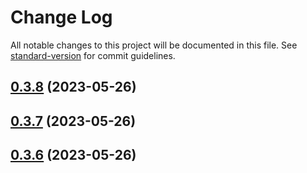 # Change Log

All notable changes to this project will be documented in this file. See [standard-version](https://github.com/conventional-changelog/standard-version) for commit guidelines.

<a name="0.3.8"></a>
## [0.3.8](https://github.com/any86/any-scroll/compare/v0.6.0...v0.3.8) (2023-05-26)



<a name="0.3.7"></a>
## [0.3.7](https://github.com/any86/any-scroll/compare/v0.5.3...v0.3.7) (2023-05-26)



<a name="0.3.6"></a>
## [0.3.6](https://github.com/any86/any-scroll/compare/v0.5.2...v0.3.6) (2023-05-26)
